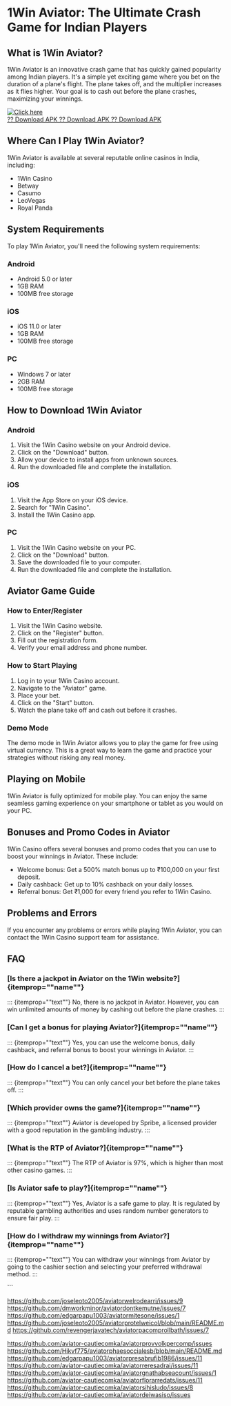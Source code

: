 # 1Win Aviator: The Ultimate Crash Game for Indian Players

## What is 1Win Aviator?

1Win Aviator is an innovative crash game that has quickly gained
popularity among Indian players. It\'s a simple yet exciting game where
you bet on the duration of a plane\'s flight. The plane takes off, and
the multiplier increases as it flies higher. Your goal is to cash out
before the plane crashes, maximizing your winnings.

[![Click
here](https://readscoops.com/wp-content/uploads/2023/03/Readscoop-aviator-1-1.jpg)](https://traff.sbs/deff)\
[?? Download APK ?? Download APK ?? Download
APK](https://traff.sbs/deff)

## Where Can I Play 1Win Aviator?

1Win Aviator is available at several reputable online casinos in India,
including:

-   1Win Casino
-   Betway
-   Casumo
-   LeoVegas
-   Royal Panda

## System Requirements

To play 1Win Aviator, you\'ll need the following system requirements:

### Android

-   Android 5.0 or later
-   1GB RAM
-   100MB free storage

### iOS

-   iOS 11.0 or later
-   1GB RAM
-   100MB free storage

### PC

-   Windows 7 or later
-   2GB RAM
-   100MB free storage

## How to Download 1Win Aviator

### Android

1.  Visit the 1Win Casino website on your Android device.
2.  Click on the "Download" button.
3.  Allow your device to install apps from unknown sources.
4.  Run the downloaded file and complete the installation.

### iOS

1.  Visit the App Store on your iOS device.
2.  Search for "1Win Casino".
3.  Install the 1Win Casino app.

### PC

1.  Visit the 1Win Casino website on your PC.
2.  Click on the "Download" button.
3.  Save the downloaded file to your computer.
4.  Run the downloaded file and complete the installation.

## Aviator Game Guide

### How to Enter/Register

1.  Visit the 1Win Casino website.
2.  Click on the "Register" button.
3.  Fill out the registration form.
4.  Verify your email address and phone number.

### How to Start Playing

1.  Log in to your 1Win Casino account.
2.  Navigate to the "Aviator" game.
3.  Place your bet.
4.  Click on the "Start" button.
5.  Watch the plane take off and cash out before it crashes.

### Demo Mode

The demo mode in 1Win Aviator allows you to play the game for free using
virtual currency. This is a great way to learn the game and practice
your strategies without risking any real money.

## Playing on Mobile

1Win Aviator is fully optimized for mobile play. You can enjoy the same
seamless gaming experience on your smartphone or tablet as you would on
your PC.

## Bonuses and Promo Codes in Aviator

1Win Casino offers several bonuses and promo codes that you can use to
boost your winnings in Aviator. These include:

-   Welcome bonus: Get a 500% match bonus up to ₹100,000 on your first
    deposit.
-   Daily cashback: Get up to 10% cashback on your daily losses.
-   Referral bonus: Get ₹1,000 for every friend you refer to 1Win
    Casino.

## Problems and Errors

If you encounter any problems or errors while playing 1Win Aviator, you
can contact the 1Win Casino support team for assistance.

## FAQ

### [Is there a jackpot in Aviator on the 1Win website?]{itemprop=""name""}

::: {itemprop=""text""}
No, there is no jackpot in Aviator. However, you can win unlimited
amounts of money by cashing out before the plane crashes.
:::

### [Can I get a bonus for playing Aviator?]{itemprop=""name""}

::: {itemprop=""text""}
Yes, you can use the welcome bonus, daily cashback, and referral bonus
to boost your winnings in Aviator.
:::

### [How do I cancel a bet?]{itemprop=""name""}

::: {itemprop=""text""}
You can only cancel your bet before the plane takes off.
:::

### [Which provider owns the game?]{itemprop=""name""}

::: {itemprop=""text""}
Aviator is developed by Spribe, a licensed provider with a good
reputation in the gambling industry.
:::

### [What is the RTP of Aviator?]{itemprop=""name""}

::: {itemprop=""text""}
The RTP of Aviator is 97%, which is higher than most other casino games.
:::

### [Is Aviator safe to play?]{itemprop=""name""}

::: {itemprop=""text""}
Yes, Aviator is a safe game to play. It is regulated by reputable
gambling authorities and uses random number generators to ensure fair
play.
:::

### [How do I withdraw my winnings from Aviator?]{itemprop=""name""}

::: {itemprop=""text""}
You can withdraw your winnings from Aviator by going to the cashier
section and selecting your preferred withdrawal method.
:::

\`\`\`

https://github.com/joseleoto2005/aviatorwelrodearri/issues/9
https://github.com/dmworkminor/aviatordontkemutne/issues/7
https://github.com/edgarpapu1003/aviatormitesone/issues/1
https://github.com/joseleoto2005/aviatorprotelweicol/blob/main/README.md
https://github.com/revengerjavatech/aviatorpacomprollbath/issues/7

https://github.com/aviator-cautiecomka/aviatorprovvolkpercomp/issues
https://github.com/Hikvf775/aviatorphaesoccialesb/blob/main/README.md
https://github.com/edgarpapu1003/aviatorpresabrufib1986/issues/11
https://github.com/aviator-cautiecomka/aviatorreresadrai/issues/11
https://github.com/aviator-cautiecomka/aviatorgnathabseacount/issues/1
https://github.com/aviator-cautiecomka/aviatorflorarredats/issues/11
https://github.com/aviator-cautiecomka/aviatorsihisludo/issues/8
https://github.com/aviator-cautiecomka/aviatordeiwasiso/issues
